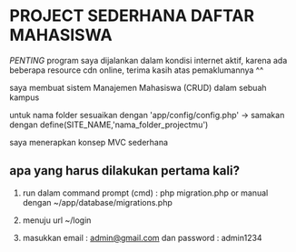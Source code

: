 # PROJECT SEDERHANA DAFTAR MAHASISWA

*PENTING* program saya dijalankan dalam kondisi internet aktif, karena ada beberapa resource cdn online, terima kasih atas pemaklumannya ^^

saya membuat sistem Manajemen Mahasiswa (CRUD) dalam sebuah kampus

untuk nama folder sesuaikan dengan 'app/config/config.php' -> samakan dengan define(SITE_NAME,'nama_folder_projectmu')

saya menerapkan konsep MVC sederhana

## apa yang harus dilakukan pertama kali?

1. run dalam command prompt (cmd) : php migration.php or manual dengan ~/app/database/migrations.php

2. menuju url ~/login

3. masukkan email : admin@gmail.com dan password : admin1234